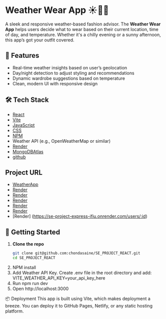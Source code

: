 # Weather Wear App ☀️🌙🧥

A sleek and responsive weather-based fashion advisor. The **Weather Wear App** helps users decide what to wear based on their current location, time of day, and temperature. Whether it's a chilly evening or a sunny afternoon, this app’s got your outfit covered.

## 🌟 Features

- Real-time weather insights based on user’s geolocation
- Day/night detection to adjust styling and recommendations
- Dynamic wardrobe suggestions based on temperature
- Clean, modern UI with responsive design

## 🛠 Tech Stack

- [React](https://reactjs.org/)
- [Vite](https://vitejs.dev/)
- [JavaScript](https://developer.mozilla.org/en-US/docs/Web/JavaScript)
- [CSS](https://developer.mozilla.org/en-US/docs/Web/CSS)
- [NPM](https://www.npmjs.com/)
- Weather API (e.g., OpenWeatherMap or similar)
- [Render](https://se-project-express-ifiu.onrender.com)
- [MongoDBAtlas](https://www.mongodb.com/)
- [github](https://github.com/chondasaine/se_project_express.git)

## Project URL

- [WeatherApp](https://github.com/chondasaine/SE_PROJECT_REACT.git)
- [Render](https://se-project-express-ifiu.onrender.com/signup)
- [Render](https://se-project-express-ifiu.onrender.com/signin)
- [Render](https://se-project-express-ifiu.onrender.com/users)
- [Render](https://se-project-express-ifiu.onrender.com/cards)
- [Render](https://se-project-express-ifiu.onrender.com/users)
- [Render] (https://se-project-express-ifiu.onrender.com/users/:id)

## 🚀 Getting Started

1. **Clone the repo**
   ```bash
   git clone git@github.com:chondasaine/SE_PROJECT_REACT.git
   cd SE_PROJECT_REACT
   ```
2. NPM install
3. Add Weather API Key. Create .env file in the root directory and add: VITE_WEATHER_API_KEY=your_api_key_here
4. Run npm run dev
5. Open http://localhost:3000

📦 Deployment
This app is built using Vite, which makes deployment a breeze. You can deploy it to GitHub Pages, Netlify, or any static hosting platform.
